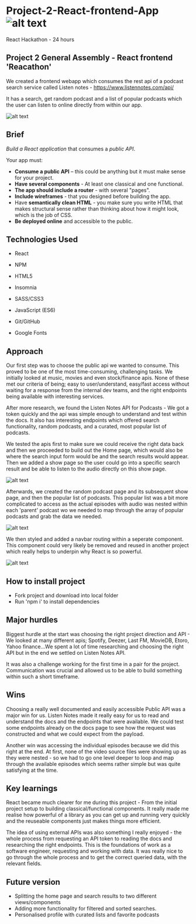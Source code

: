 # Project-2-React-frontend-App ![alt text](https://miro.medium.com/fit/c/50/50/1*HDIDs6Iq0bW-2qeYXqjp9w.png "GA logo")
React Hackathon - 24 hours


## Project 2 General Assembly - React frontend 'Reacathon'

We created a frontend webapp which consumes the rest api of a podcast search service called Listen notes - https://www.listennotes.com/api/

It has a search, get random podcast and a list of popular podcasts which the user can listen to online directly from within our app.

![alt text](https://i.imgur.com/fkRsDbO.png "Project screenshot")

## Brief

*Build a React application* that consumes a *public API*.

Your app must:

* **Consume a public API** – this could be anything but it must make sense for your project.
* **Have several components** - At least one classical and one functional.
* **The app should include a router** - with several "pages".
* **Include wireframes** - that you designed before building the app.
* Have **semantically clean HTML** - you make sure you write HTML that makes structural sense rather than thinking about how it might look, which is the job of CSS.
* **Be deployed online** and accessible to the public.


## Technologies Used

* React

* NPM

* HTML5

* Insomnia

* SASS/CSS3

* JavaScript (ES6)

* Git/GitHub

* Google Fonts

## Approach

Our first step was to choose the public api we wanted to consume. This proved to be one of the most time-consuming, challenging tasks. We initially looked at music, movies and even stock/finance apis. None of these met our criteria of being; easy to user/understand, easy/fast access without waiting for a response from the internal dev teams, and the right endpoints being available with interesting services.

After more research, we found the Listen Notes API for Podcasts - We got a token quickly and the api was simple enough to understand and test within the docs. It also has interesting endpoints which offered search functionality, random podcasts, and a curated, most popular list of podcasts.

We tested the apis first to make sure we could receive the right data back and then we proceeded to build out the Home page, which would also be where the search input form would be and the search results would appear. Then we added a show page so the user could go into a specific search result and be able to listen to the audio directly on this show page.

![alt text](https://i.imgur.com/c68efeZ.png?1 "Project screenshot")

Afterwards, we created the random podcast page and its subsequent show page, and then the popular list of podcasts. This popular list was a bit more complicated to access as the actual episodes with audio was nested within each 'parent' podcast wo we needed to map through the array of popular podcasts and grab the data we needed.

![alt text](https://i.imgur.com/fs4OOeX.png "Project screenshot")

We then styled and added a navbar routing within a seperate component. This component could very likely be removed and reused in another project which really helps to underpin why React is so powerful.

![alt text](https://i.imgur.com/X1xhGJO.png "Navbar component screenshot")

## How to install project

* Fork project and download into local folder
* Run 'npm i' to install dependencies

## Major hurdles

Biggest hurdle at the start was choosing the right project direction and API - We looked at many different apis; Spotify, Deezer, Last FM, MovieDB, Etoro, Yahoo finance...We spent a lot of time researching and choosing the right API but in the end we settled on Listen Notes API.

It was also a challenge working for the first time in a pair for the project. Communication was crucial and allowed us to be able to build something within such a short timeframe.

## Wins

Choosing a really well documented and easily accessible Public API was a major win for us. Listen Notes made it really easy for us to read and understand the docs and the endpoints that were available. We could test some endpoints already on the docs page to see how the request was constructed and what we could expect from the payload.

Another win was accessing the individual episodes because we did this right at the end. At first, none of the video source files were showing up as they were nested - so we had to go one level deeper to loop and map through the available episodes which seems rather simple but was quite satisfying at the time.


## Key learnings

React became much clearer for me during this project - From the initial project setup to building classical/functional components. It really made me realise how powerful of a library as you can get up and running very quickly and the reuseable components just makes things more efficient.

The idea of using external APIs was also something I really enjoyed - the whole process from requesting an API token to reading the docs and researching the right endpoints. This is the foundations of work as a software engineer, requesting and working with data. It was really nice to go through the whole process and to get the correct queried data, with the relevant fields.  

## Future version

* Splitting the home page and search results to two different views/components
* Adding more functionality for filtered and sorted searches.
* Personalised profile with curated lists and favorite podcasts
